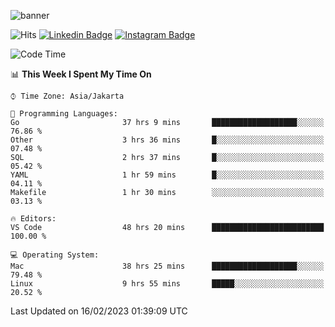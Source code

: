 ![banner](https://readme-typing-svg.herokuapp.com/?lines=Hello,+There!+👋;This+is+ryanbekhen....;Nice+to+meet+you!&center=false)

![Hits](https://hits.seeyoufarm.com/api/count/incr/badge.svg?url=https%3A%2F%2Fgithub.com%2Fryanbekhen%2Fhit-counter&count_bg=%2379C83D&title_bg=%23555555&icon=github.svg&icon_color=%23E7E7E7&title=Provile+views&edge_flat=true)
[![Linkedin Badge](https://img.shields.io/badge/-LinkedIn-0e76a8?style=flat-square&logo=Linkedin&logoColor=white)](https://linkedin.com/in/ryanbekhen)
[![Instagram Badge](https://img.shields.io/badge/-Instagram-e4405f?style=flat-square&logo=Instagram&logoColor=white)](https://instagram.com/ryanbekhen.dev/)

<!--START_SECTION:waka-->
![Code Time](http://img.shields.io/badge/Code%20Time-49%20hrs%2043%20mins-blue)

📊 **This Week I Spent My Time On** 

```text
⌚︎ Time Zone: Asia/Jakarta

💬 Programming Languages: 
Go                       37 hrs 9 mins       ███████████████████░░░░░░   76.86 % 
Other                    3 hrs 36 mins       █░░░░░░░░░░░░░░░░░░░░░░░░   07.48 % 
SQL                      2 hrs 37 mins       █░░░░░░░░░░░░░░░░░░░░░░░░   05.42 % 
YAML                     1 hr 59 mins        █░░░░░░░░░░░░░░░░░░░░░░░░   04.11 % 
Makefile                 1 hr 30 mins        ░░░░░░░░░░░░░░░░░░░░░░░░░   03.13 % 

🔥 Editors: 
VS Code                  48 hrs 20 mins      █████████████████████████   100.00 % 

💻 Operating System: 
Mac                      38 hrs 25 mins      ███████████████████░░░░░░   79.48 % 
Linux                    9 hrs 55 mins       █████░░░░░░░░░░░░░░░░░░░░   20.52 % 

```


 Last Updated on 16/02/2023 01:39:09 UTC
<!--END_SECTION:waka-->
